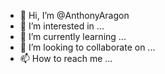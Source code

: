 - 👋 Hi, I’m @AnthonyAragon
- 👀 I’m interested in ...
- 🌱 I’m currently learning ...
- 💞️ I’m looking to collaborate on ...
- 📫 How to reach me ...

<!---
AnthonyAragon/AnthonyAragon is a ✨ special ✨ repository because its `README.md` (this file) appears on your GitHub profile.
You can click the Preview link to take a look at your changes.
--->
